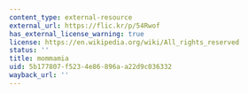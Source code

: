 ```yaml
---
content_type: external-resource
external_url: https://flic.kr/p/54Rwof
has_external_license_warning: true
license: https://en.wikipedia.org/wiki/All_rights_reserved
status: ''
title: mommamia
uid: 5b177807-f523-4e86-896a-a22d9c036332
wayback_url: ''
---
```

